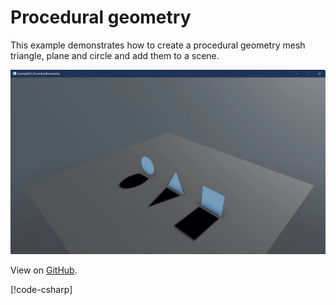 # Procedural geometry

This example demonstrates how to create a procedural geometry mesh triangle, plane and circle and add them to a scene.

![Stride UI Example](media/stride-game-engine-procedural-geometry.webp)

View on [GitHub](https://github.com/stride3d/stride-community-toolkit/tree/main/examples/code-only/Example05_ProceduralGeometry).

[!code-csharp[](../../../../examples/code-only/Example05_ProceduralGeometry/Program.cs)]